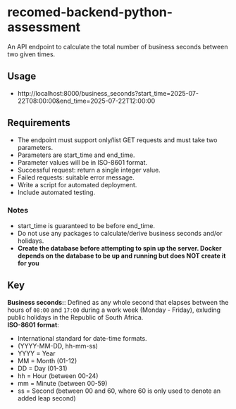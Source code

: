 # recomed-backend-python-assessment
An API endpoint to calculate the total number of business seconds between two given times.  

## Usage
- http://localhost:8000/business_seconds?start_time=2025-07-22T08:00:00&end_time=2025-07-22T12:00:00

## Requirements
- The endpoint must support only/list GET requests and must take two parameters.
- Parameters are start_time and end_time.
- Parameter values will be in ISO-8601 format.
- Successful request: return a single integer value.
- Failed requests: suitable error message.
- Write a script for automated deployment.
- Include automated testing.

### Notes
- start_time is guaranteed to be before end_time.
- Do not use any packages to calculate/derive business seconds and/or holidays.
- **Create the database before attempting to spin up the server. Docker depends on the database to be up and running but does NOT create it for you**

## Key
**Business seconds:**: Defined as any whole second that elapses between the hours of `08:00` and `17:00` during a work week (Monday - Friday), exluding public holidays in the Republic of South Africa.<br/>
**ISO-8601 format**:
- International standard for date-time formats.
- (YYYY-MM-DD, hh-mm-ss)
- YYYY = Year
- MM = Month (01-12)
- DD = Day (01-31)
- hh = Hour (between 00-24)
- mm = Minute (between 00-59)
- ss = Second (between 00 and 60, where 60 is only used to denote an added leap second)
